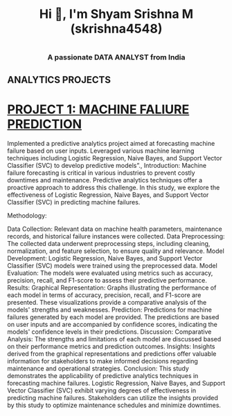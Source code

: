 ## <h1 align="center">Hi 👋, I'm Shyam Srishna M (skrishna4548)</h1>
# <h3 align="center">A passionate DATA ANALYST from India</h3>
## ANALYTICS PROJECTS
# [PROJECT 1: MACHINE FALIURE PREDICTION](https://github.com/Skrishna4548/PORTFOLIO/blob/main/MACHINE%20FAILURE%20(1).ipynb)
   Implemented a predictive analytics project aimed at forecasting machine failure based on user inputs. Leveraged various machine learning techniques including Logistic Regression, Naive Bayes, and Support Vector Classifier (SVC) to develop predictive models”., 
Introduction:
Machine failure forecasting is critical in various industries to prevent costly downtimes and maintenance. Predictive analytics techniques offer a proactive approach to address this challenge. In this study, we explore the effectiveness of Logistic Regression, Naive Bayes, and Support Vector Classifier (SVC) in predicting machine failures.

Methodology:

Data Collection: Relevant data on machine health parameters, maintenance records, and historical failure instances were collected.
Data Preprocessing: The collected data underwent preprocessing steps, including cleaning, normalization, and feature selection, to ensure quality and relevance.
Model Development: Logistic Regression, Naive Bayes, and Support Vector Classifier (SVC) models were trained using the preprocessed data.
Model Evaluation: The models were evaluated using metrics such as accuracy, precision, recall, and F1-score to assess their predictive performance.
Results:
Graphical Representation: Graphs illustrating the performance of each model in terms of accuracy, precision, recall, and F1-score are presented. These visualizations provide a comparative analysis of the models' strengths and weaknesses.
Prediction: Predictions for machine failures generated by each model are provided. The predictions are based on user inputs and are accompanied by confidence scores, indicating the models' confidence levels in their predictions.
Discussion:
Comparative Analysis: The strengths and limitations of each model are discussed based on their performance metrics and prediction outcomes.
Insights: Insights derived from the graphical representations and predictions offer valuable information for stakeholders to make informed decisions regarding maintenance and operational strategies.
Conclusion:
This study demonstrates the applicability of predictive analytics techniques in forecasting machine failures.
Logistic Regression, Naive Bayes, and Support Vector Classifier (SVC) exhibit varying degrees of effectiveness in predicting machine failures.
Stakeholders can utilize the insights provided by this study to optimize maintenance schedules and minimize downtimes.
